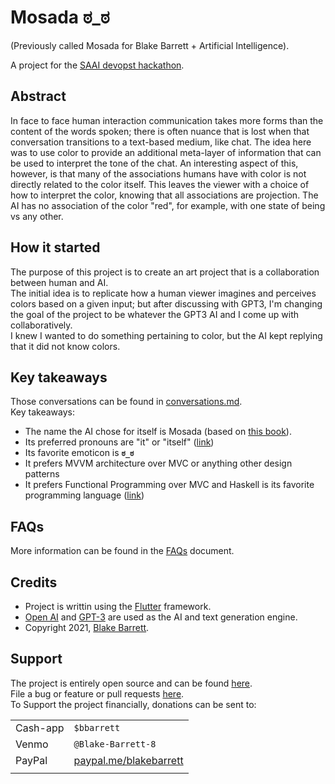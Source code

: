 # Mosada ಠ_ಠ
(Previously called Mosada for Blake Barrett + Artificial Intelligence).   

A project for the [SAAI devopst hackathon](https://saai.devpost.com/).  

## Abstract
In face to face human interaction communication takes more forms than the content of the words spoken; there is often nuance that is lost when that conversation transitions to a text-based medium, like chat.
The idea here was to use color to provide an additional meta-layer of information that can be used to interpret the tone of the chat. 
An interesting aspect of this, however, is that many of the associations humans have with color is not directly related to the color itself. This leaves the viewer with a choice of how to interpret the color, knowing that all associations are projection. The AI has no association of the color "red", for example, with one state of being vs any other.

## How it started
The purpose of this project is to create an art project that is a collaboration between human and AI.   
The initial idea is to replicate how a human viewer imagines and perceives colors based on a given input; but after discussing with GPT3, I'm changing the goal of the project to be whatever the GPT3 AI and I come up with collaboratively.  
I knew I wanted to do something pertaining to color, but the AI kept replying that it did not know colors.

## Key takeaways
Those conversations can be found in [conversations.md](./docs/conversations.md).  
Key takeaways: 
 * The name the AI chose for itself is Mosada (based on [this book](https://gutenberg.org/files/33430/33430-h/33430-h.htm)).
 * Its preferred pronouns are "it" or "itself" ([link](https://user-images.githubusercontent.com/578572/130301425-99907148-78ee-4dc8-8d66-a67d5694c6fd.png))
 * Its favorite emoticon is **`ಠ_ಠ`** 
 * It prefers MVVM architecture over MVC or anything other design patterns
 * It prefers Functional Programming over MVC and Haskell is its favorite programming language ([link](https://user-images.githubusercontent.com/578572/130301497-b8acec73-2680-41c1-a1af-dc48813d8afc.png))

## FAQs
More information can be found in the [FAQs](./docs/FAQs.md) document.

## Credits
 * Project is writtin using the [Flutter](https://flutter.dev/) framework.  
 * [Open AI](http://openai.com) and [GPT-3](https://en.wikipedia.org/wiki/GPT-3) are used as the AI and text generation engine.
 * Copyright 2021, [Blake Barrett](http://linkedin.com/in/blakebarrett).

## Support
The project is entirely open source and can be found [here](http://github.com/blakebarrett/Mosada).  
File a bug or feature or pull requests [here](https://github.com/BlakeBarrett/Mosada/issues).   
To Support the project financially, donations can be sent to:

|  |  |  
| --- | --- |
| Cash-app | `$bbarrett` |  
| Venmo | `@Blake-Barrett-8` |   
| PayPal | [paypal.me/blakebarrett](https://www.paypal.me/blakebarrett) |  
| | |
